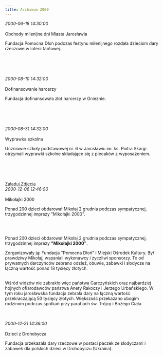 ```yaml
---
title: Archiwum 2000
---
```


<div class="archiveItem">
<i>2000-06-18 14:30:00</i><br><br>
Obchody milenijne dni Miasta Jarosławia<p>Fundacja Pomocna Dłoń podczas festynu milenijnego rozdała dzieciom dary rzeczowe w loterii fantowej.</p><br><br>
<br><br>
</div>
<div class="archiveItem">
<i>2000-08-10 14:32:00</i><br><br>
Dofinansowanie harcerzy<p>Fundacja dofinansowała zlot harcerzy w Gnieznie.</p><br><br>
<br><br>
</div>
<div class="archiveItem">
<i>2000-08-31 14:32:00</i><br><br>
Wyprawka szkolna<p>Uczniowie szkoły podstawowej nr. 6 w Jarosławiu im. ks. Piotra Skargi otrzymali wyprawki szkolne składające się z plecaków z wyposażeniem.</p><br><br>
<br><br>
<a href="#" class="loadImages" data-images="1">Załaduj Zdjęcia</a><br>
<div class="centerImgs">
<a href="img/archive_files/as[1].jpg" target="_blank"><img data-src="img/archive_files/as[1].jpg" /></a><br>
</div>
</div>
<div class="archiveItem">
<i>2000-12-06 12:46:00</i><br><br>
Mikołajki 2000<p>Ponad 200 dzieci obdarował Mikołaj 2 grudnia podczas sympatycznej, trzygodzinnej imprezy "Mikołajki 2000".</p><br><br>
<p>Ponad 200 dzieci obdarował Mikołaj 2 grudnia podczas sympatycznej, trzygodzinnej imprezy <strong>"Mikołajki 2000"</strong>.</p><p>Zorganizowały ją: Fundacja "Pomocna Dłoń" i Miejski Ośrodek Kultury. Był prawdziwy Mikołaj, wspaniali wykonawcy i życzliwi sponsorzy. To od prywatnych darczyńców zebrano odzież, obuwie, zabawki i słodycze na łączną wartość ponad 18 tysięcy złotych.</p><p><br />Wśród widzów nie zabrakło więc państwa Garczyńskich oraz najbardziej hojnych ofiarodawców państwa Anety Rakoczy i Jerzego Urbańskiego. W tym roku jarosławska fundacja zebrała dary na łączną wartość przekraczającą 50 tysięcy złotych. Większość przekazano ubogim rodzinom podczas spotkań przy parafiach św. Trójcy i Bożego Ciała.</p><br><br>
</div>
<div class="archiveItem">
<i>2000-12-21 14:36:00</i><br><br>
Dzieci z Drohobycza<p>Fundacja przekazała dary rzeczowe w postaci paczek ze słodyczami i zabawek dla polskich dzieci w Drohobyczu (Ukraina).</p><br><br>
<br><br>
</div>
